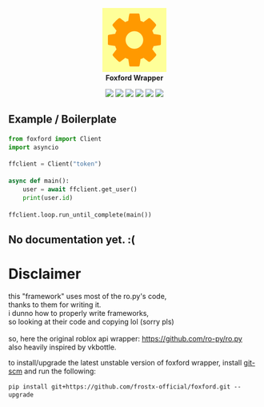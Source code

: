 <p align="center" width="100%">
    <a href="https://github.com/frostx-official/foxford">
        <img src="https://raw.githubusercontent.com/frostx-official/foxford/main/resources/logo.png" alt="foxford wrapper logo" height="128em" />
    </a>
    <br>
    <b>Foxford Wrapper</b>
    <br>
</p>

<p align="center">
  <img src="https://img.shields.io/pypi/dm/foxford?logo=pypi&logoColor=white&cacheSeconds=0">
  <img src="https://img.shields.io/github/issues/frostx-official/foxford/bug">
  <img src="https://img.shields.io/pypi/v/foxford?color=green&label=PyPI">
  <img src="https://img.shields.io/github/stars/frostx-official/foxford">
  <img src="https://img.shields.io/github/languages/code-size/frostx-official/foxford?label=repo%20size">
  <img src="https://readthedocs.org/projects/foxford/badge/?version=latest">
</p>

## Example / Boilerplate

```python
from foxford import Client
import asyncio

ffclient = Client("token")

async def main():
    user = await ffclient.get_user()
    print(user.id)

ffclient.loop.run_until_complete(main())
```

## No documentation yet. :(

# Disclaimer
this "framework" uses most of the ro.py's code,<br>
thanks to them for writing it.<br>
i dunno how to properly write frameworks,<br>
so looking at their code and copying lol (sorry pls)
<br><br>
so, here the original roblox api wrapper: https://github.com/ro-py/ro.py<br>
also heavily inspired by vkbottle.

to install/upgrade the latest unstable version of foxford wrapper, install [git-scm](https://git-scm.com/downloads) and run the following:
```
pip install git+https://github.com/frostx-official/foxford.git --upgrade
```
